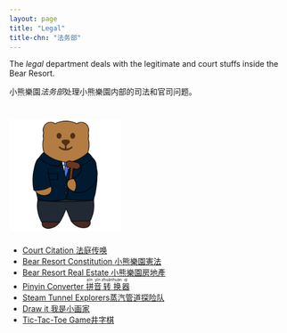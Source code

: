 ```yaml
---
layout: page
title: "Legal"
title-chn: "法务部"
---
```


<span class="eng">The <i>legal</i> department deals with the legitimate and court stuffs inside the Bear Resort.</span>

<span class="chn">小熊樂園<i>法务部</i>处理小熊樂園内部的司法和官司问题。</span>


# <img src="/logos/legal.gif" height="200"><br>

- [<span class="eng">Court Citation</span> <span class="chn">法庭传唤</span>](BR-citation.pdf)
- [<span class="eng">Bear Resort Constitution</span> <span class="chn">小熊樂園憲法</span>](constitution.html)
- [<span class="eng">Bear Resort Real Estate</span> <span class="chn">小熊樂園房地產</span>](/real-estate/)
- [<span class="eng"> Pinyin Converter </span><span class="chn"> <ruby>拼<rt>pīn</rt></ruby><ruby>音<rt>yīn</rt></ruby><ruby>转<rt>zhuǎn</rt></ruby><ruby>换<rt>huàn</rt></ruby><ruby>器<rt>qì</rt></ruby> </span>](/pinyin/)
- [<span class="eng">Steam Tunnel Explorers</span><span class="chn">蒸汽管道探险队</span>](/legal/steam-tunnelers.pdf)
- [<span class="eng"> Draw it </span><span class="chn"> 我是小画家 </span>](/canva/)
- [<span class="eng">Tic-Tac-Toe Game</span><span class="chn">井字棋</span>](/tic-tac-toe/)
